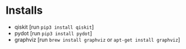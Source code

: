 # Installs

* qiskit [run `pip3 install qiskit`]
* pydot [run `pip3 install pydot`]
* graphviz [run `brew install graphviz` or `apt-get install graphviz`]
